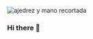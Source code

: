 ![ajedrez y  mano recortada](https://user-images.githubusercontent.com/113950323/215821628-071f1431-10e4-446a-9270-9ba020f1382e.jpg)

### Hi there 👋
<!--
**Addidaan/Addidaan** is a ✨ _special_ ✨ repository because its `README.md` (this file) appears on your GitHub profile.

Here are some ideas to get you started:

- 🔭 I’m currently working on ...
- 🌱 I’m currently learning ...
- 👯 I’m looking to collaborate on ...
- 🤔 I’m looking for help with ...
- 💬 Ask me about ...
- 📫 How to reach me: ...
- 😄 Pronouns: ...
- ⚡ Fun fact: ...
-->

